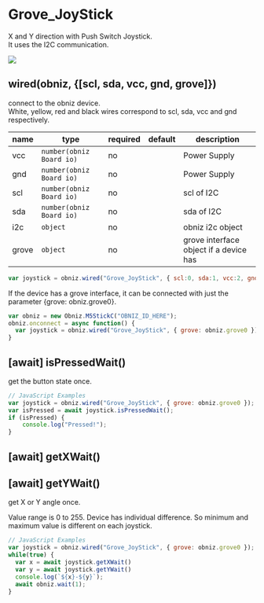 # Grove_JoyStick

X and Y direction with Push Switch Joystick.  
It uses the I2C communication.  

![](./image.jpg)

## wired(obniz, {[scl, sda, vcc, gnd, grove]})

connect to the obniz device.  
White, yellow, red and black wires correspond to scl, sda, vcc and gnd respectively.  

name | type | required | default | description
--- | --- | --- | --- | ---
vcc | `number(obniz Board io)` | no |  &nbsp; | Power Supply
gnd | `number(obniz Board io)` | no |  &nbsp; | Power Supply
scl | `number(obniz Board io)` | no |  &nbsp; | scl of I2C
sda | `number(obniz Board io)` | no | &nbsp;  | sda of I2C
i2c | `object` | no | &nbsp;  | obniz i2c object
grove | `object` | no | &nbsp;  | grove interface object if a device has

```javascript
var joystick = obniz.wired("Grove_JoyStick", { scl:0, sda:1, vcc:2, gnd:3 });
```

If the device has a grove interface, it can be connected with just the parameter {grove: obniz.grove0}.
```javascript
var obniz = new Obniz.M5StickC("OBNIZ_ID_HERE");
obniz.onconnect = async function() {
  var joystick = obniz.wired("Grove_JoyStick", { grove: obniz.grove0 });
}
```


## [await] isPressedWait()
get the button state once.   

```javascript
// JavaScript Examples
var joystick = obniz.wired("Grove_JoyStick", { grove: obniz.grove0 });
var isPressed = await joystick.isPressedWait();
if (isPressed) {
    console.log("Pressed!");
}
```


## [await] getXWait()
## [await] getYWait()

get X or Y angle once.

Value range is 0 to 255. Device has individual difference. So minimum and maximum value is different on each joystick.

```javascript
// JavaScript Examples
var joystick = obniz.wired("Grove_JoyStick", { grove: obniz.grove0 });
while(true) {
  var x = await joystick.getXWait()
  var y = await joystick.getYWait()
  console.log(`${x}-${y}`);
  await obniz.wait(1);
}
```